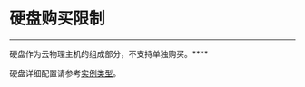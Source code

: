 # **硬盘购买限制**

****

硬盘作为云物理主机的组成部分，不支持单独购买。****

硬盘详细配置请参考[实例类型](https://www.jdcloud.com/help/detail/3424/isCateLog/1)。